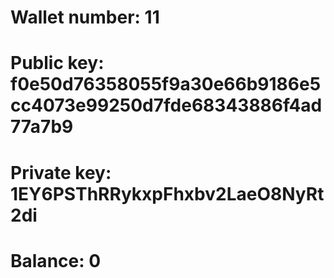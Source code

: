 # Wallet number: 11
# Public key: f0e50d76358055f9a30e66b9186e5cc4073e99250d7fde68343886f4ad77a7b9
# Private key: 1EY6PSThRRykxpFhxbv2LaeO8NyRt2di
# Balance: 0

